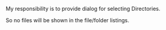 My responsibility is to provide dialog for selecting Directories.

So no files will be shown in the file/folder listings.